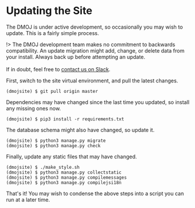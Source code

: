 # Updating the Site

The DMOJ is under active development, so occasionally you may wish to update. This is a fairly simple process.

!>  The DMOJ development team makes no commitment to backwards compatibility. An update migration
    might add, change, or delete data from your install. Always back up before attempting an update. <br> <br>
    If in doubt, feel free to [contact us on Slack](https://slack.dmoj.ca).

First, switch to the site virtual environment, and pull the latest changes.

```shell-session
(dmojsite) $ git pull origin master
```

Dependencies may have changed since the last time you updated, so install any missing ones now.

```shell-session
(dmojsite) $ pip3 install -r requirements.txt
```

The database schema might also have changed, so update it.

```shell-session
(dmojsite) $ python3 manage.py migrate
(dmojsite) $ python3 manage.py check
```

Finally, update any static files that may have changed.

```shell-session
(dmojsite) $ ./make_style.sh
(dmojsite) $ python3 manage.py collectstatic
(dmojsite) $ python3 manage.py compilemessages
(dmojsite) $ python3 manage.py compilejsi18n
```

That's it! You may wish to condense the above steps into a script you can run at a later time.
